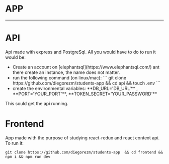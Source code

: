 #   APP
---- 

# API
Api made with express and PostgreSql. All you would have to do to run it would be: 
<ul>
    <li>Create an account on [elephantsql](https://www.elephantsql.com/) ant there create an instance, the name does not matter.</li>
    <li> 
        run the following command (on linux/mac):
            ```
            git clone https://github.com/diegorezm/students-app && cd api && touch .env
            ```
    </li>
    <li> create the environmental variables: **DB_URL='DB_URL'** , **PORT='YOUR_PORT'**, **TOKEN_SECRET='YOUR_PASSWORD'**</li>

</ul>
This sould get the api running.

# Frontend
App made with the purpose of studying react-redux and react context api.
To run it:

```
git clone https://github.com/diegorezm/students-app  && cd frontend && npm i && npm run dev
```
